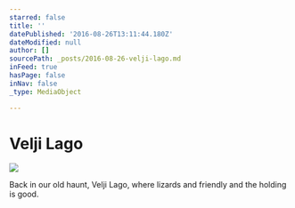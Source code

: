 ```yaml
---
starred: false
title: ''
datePublished: '2016-08-26T13:11:44.180Z'
dateModified: null
author: []
sourcePath: _posts/2016-08-26-velji-lago.md
inFeed: true
hasPage: false
inNav: false
_type: MediaObject

---
```

# Velji Lago
![](https://the-grid-user-content.s3-us-west-2.amazonaws.com/48400379-2d58-4598-8a46-cd24c48768ac.jpg)

Back in our old haunt, Velji Lago, where lizards and friendly and the holding is good.